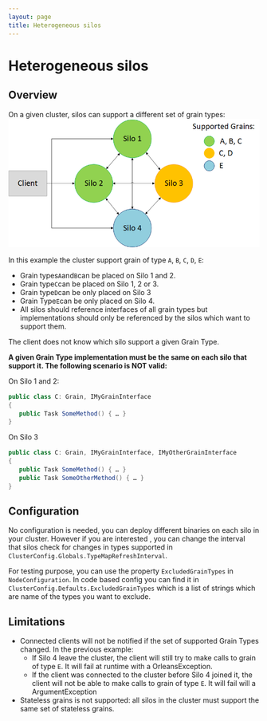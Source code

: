 ```yaml
---
layout: page
title: Heterogeneous silos
---
```


# Heterogeneous silos

## Overview

On a given cluster, silos can support a different set of grain types:
![](Heterogeneous.png)
 
In this example the cluster support grain of type `A`, `B`, `C`, `D`, `E`:
* Grain types`A`and`B`can be placed on Silo 1 and 2. 
* Grain type`C`can be placed on Silo 1, 2 or 3. 
* Grain type`D`can be only placed on Silo 3
* Grain Type`E`can be only placed on Silo 4.
* All silos should reference interfaces of all grain types but implementations should only be referenced by the silos which want to support them.

The client does not know which silo support a given Grain Type.

**A given Grain Type implementation must be the same on each silo that support it. The following scenario is NOT valid:**

On Silo 1 and 2:
``` csharp
public class C: Grain, IMyGrainInterface
{
   public Task SomeMethod() { … }
}
```
On Silo 3
``` csharp
public class C: Grain, IMyGrainInterface, IMyOtherGrainInterface
{
   public Task SomeMethod() { … }
   public Task SomeOtherMethod() { … }
}
```

## Configuration

No configuration is needed, you can deploy different binaries on each silo in your cluster.
However if you are interested , you can change the interval that silos check for changes in types supported in `ClusterConfig.Globals.TypeMapRefreshInterval`.

For testing purpose, you can use the property `ExcludedGrainTypes` in `NodeConfiguration`.
In code based config you can find it in `ClusterConfig.Defaults.ExcludedGrainTypes` which is a list of strings which are name of the types you want to exclude.

## Limitations

* Connected clients will not be notified if the set of supported Grain Types changed. In the previous example:
	* If Silo 4 leave the cluster, the client will still try to make calls to grain of type `E`. It will fail at runtime with a OrleansException.
	* If the client was connected to the cluster before Silo 4 joined it, the client will not be able to make calls to grain of type `E`. It will fail will a ArgumentException
* Stateless grains is not supported: all silos in the cluster must support the same set of stateless grains.


